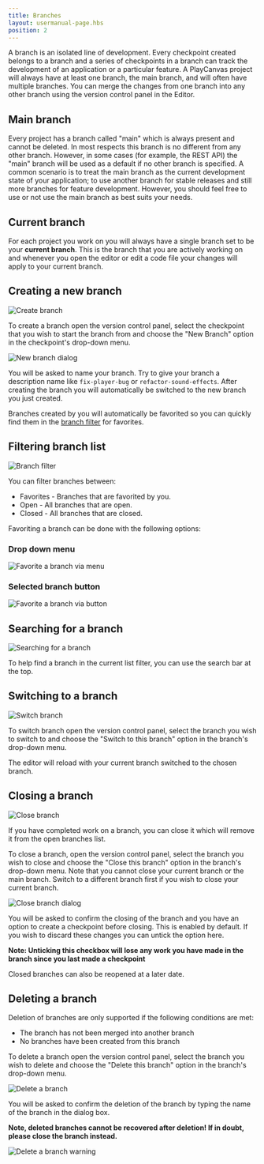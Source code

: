 ```yaml
---
title: Branches
layout: usermanual-page.hbs
position: 2
---
```


A branch is an isolated line of development. Every checkpoint created belongs to a branch and a series of checkpoints in a branch can track the development of an application or a particular feature. A PlayCanvas project will always have at least one branch, the main branch, and will often have multiple branches. You can merge the changes from one branch into any other branch using the version control panel in the Editor.

## Main branch

Every project has a branch called "main" which is always present and cannot be deleted. In most respects this branch is no different from any other branch. However, in some cases (for example, the REST API) the "main" branch will be used as a default if no other branch is specified. A common scenario is to treat the main branch as the current development state of your application; to use another branch for stable releases and still more branches for feature development. However, you should feel free to use or not use the main branch as best suits your needs.

## Current branch

For each project you work on you will always have a single branch set to be your **current branch**. This is the branch that you are actively working on and whenever you open the editor or edit a code file your changes will apply to your current branch.

## Creating a new branch

![Create branch][1]

To create a branch open the version control panel, select the checkpoint that you wish to start the branch from and choose the "New Branch" option in the checkpoint's drop-down menu.

![New branch dialog][2]

You will be asked to name your branch. Try to give your branch a description name like `fix-player-bug` or `refactor-sound-effects`. After creating the branch you will automatically be switched to the new branch you just created.

Branches created by you will automatically be favorited so you can quickly find them in the [branch filter](#filtering-branch-list) for favorites.

## Filtering branch list

![Branch filter][9]

You can filter branches between:

- Favorites - Branches that are favorited by you.
- Open - All branches that are open.
- Closed - All branches that are closed.

Favoriting a branch can be done with the following options:

### Drop down menu

![Favorite a branch via menu][10]

### Selected branch button

![Favorite a branch via button][11]

## Searching for a branch

![Searching for a branch][8]

To help find a branch in the current list filter, you can use the search bar at the top.

## Switching to a branch

![Switch branch][3]

To switch branch open the version control panel, select the branch you wish to switch to and choose the "Switch to this branch" option in the branch's drop-down menu.

The editor will reload with your current branch switched to the chosen branch.

## Closing a branch

![Close branch][4]

If you have completed work on a branch, you can close it which will remove it from the open branches list.

To close a branch, open the version control panel, select the branch you wish to close and choose the "Close this branch" option in the branch's drop-down menu. Note that you cannot close your current branch or the main branch. Switch to a different branch first if you wish to close your current branch.

![Close branch dialog][5]

You will be asked to confirm the closing of the branch and you have an option to create a checkpoint before closing. This is enabled by default. If you wish to discard these changes you can untick the option here.

**Note: Unticking this checkbox will lose any work you have made in the branch since you last made a checkpoint**

Closed branches can also be reopened at a later date.

## Deleting a branch

Deletion of branches are only supported if the following conditions are met:

- The branch has not been merged into another branch
- No branches have been created from this branch

To delete a branch open the version control panel, select the branch you wish to delete and choose the "Delete this branch" option in the branch's drop-down menu.

![Delete a branch][6]

You will be asked to confirm the deletion of the branch by typing the name of the branch in the dialog box.

**Note, deleted branches cannot be recovered after deletion! If in doubt, please close the branch instead.**

![Delete a branch warning][7]

[1]: /images/user-manual/version-control/branches/new-branch.png
[2]: /images/user-manual/version-control/branches/new-branch-dialog.png
[3]: /images/user-manual/version-control/branches/switch-branch.png
[4]: /images/user-manual/version-control/branches/close-branch.png
[5]: /images/user-manual/version-control/branches/close-branch-dialog.png
[6]: /images/user-manual/version-control/branches/delete-branch.png
[7]: /images/user-manual/version-control/branches/delete-branch-dialog.png
[8]: /images/user-manual/version-control/branches/search-for-a-branch.gif
[9]: /images/user-manual/version-control/branches/filter-branches.gif
[10]: /images/user-manual/version-control/branches/favorite-branch-via-dropdown.gif
[11]: /images/user-manual/version-control/branches/favorite-branch-via-button.gif
